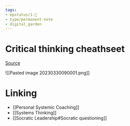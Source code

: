 ```yaml
---
tags: 
- epstatus/1-🌱
- type/permanent-note
- digital_garden
---
```

# Critical thinking cheathseet
[Source](https://www.linkedin.com/feed/update/urn:li:activity:7046862318189629440?updateEntityUrn=urn%3Ali%3Afs_feedUpdate%3A%28V2%2Curn%3Ali%3Aactivity%3A7046862318189629440%29)

![[Pasted image 20230330090001.png]]

# Linking
+ [[Personal Systemic Coaching]]
+ [[Systems Thinking]]
+ [[Socratic Leadership#Socratic questioning]]


